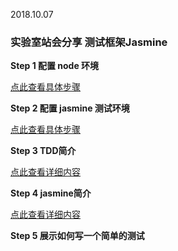 2018.10.07
### 实验室站会分享 测试框架Jasmine

**Step 1 配置 node 环境**

[点此查看具体步骤](./webstormNode.md)

**Step 2 配置 jasmine 测试环境**

[点此查看具体步骤](./webstormJasmine.md)

**Step 3 TDD简介**

[点此查看详细内容](./tdd.md)

**Step 4 jasmine简介**

[点此查看详细内容](./jasmine.md)

**Step 5 展示如何写一个简单的测试**
